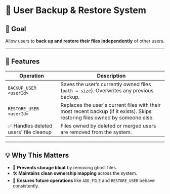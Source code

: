 # 📁 User Backup & Restore System

## 🎯 Goal

Allow users to **back up and restore their files independently** of other users.

---

## 📘 Features

| Operation               | Description                                                                 |
|-------------------------|-----------------------------------------------------------------------------|
| `BACKUP_USER <userId>`  | Saves the user’s currently owned files (`path → size`). Overwrites any previous backup. |
| `RESTORE_USER <userId>` | Replaces the user's current files with their most recent backup (if it exists). Skips restoring files owned by someone else. |
| ✅ Handles deleted users' file cleanup | Files owned by deleted or merged users are removed from the system. |

---

## 💡 Why This Matters

- 🧹 **Prevents storage bloat** by removing ghost files.
- 🛠️ **Maintains clean ownership mapping** across the system.
- 🔄 **Ensures future operations** like `ADD_FILE` and `RESTORE_USER` behave consistently.

